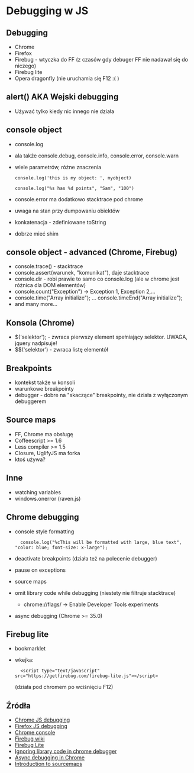 Debugging w JS
==============


Debugging
---------
* Chrome
* Firefox
* Firebug - wtyczka do FF (z czasów gdy debuger FF nie nadawał się do niczego)
* Firebug lite
* Opera dragonfly (nie uruchamia się F12 :( )


alert() AKA Wejski debugging
----------------------------
* Używać tylko kiedy nic innego nie działa


console object
--------------
* console.log
* ala także console.debug, console.info, console.error, console.warn
* wiele parametrów, różne znaczenia

      console.log('this is my object: ', myobject)

      console.log("%s has %d points", "Sam", "100")

* console.error ma dodatkowo stacktrace pod chrome
* uwaga na stan przy dumpowaniu obiektów
* konkatenacja - zdefiniowane toString
* dobrze mieć shim


console object - advanced (Chrome, Firebug)
-------------------------------------------
* console.trace() - stacktrace
* console.assert(warunek, "komunikat"), daje stacktrace
* console.dir - robi prawie to samo co console.log (ale w chrome jest różnica dla DOM elementów)
* console.count("Exception") -> Exception 1, Exception 2,...
* console.time("Array initialize"); ... console.timeEnd("Array initialize");
* and many more...

Konsola (Chrome)
----------------
* $('selektor'); - zwraca pierwszy element spełniający selektor. UWAGA, jquery nadpisuje!
* $$('selektor') - zwraca listę elementół

Breakpoints
-----------
* kontekst także w konsoli
* warunkowe breakpointy
* debugger - dobre na "skaczące" breakpointy, nie działa z wyłączonym debuggerem

Source maps
-----------
* FF, Chrome ma obsługę
* Coffeescript >= 1.6
* Less compiler >= 1.5
* Closure, UglifyJS ma forka
* ktoś używa?


Inne
----
* watching variables
* windows.onerror (raven.js)


Chrome debugging
----------------
* console style formatting

        console.log("%cThis will be formatted with large, blue text", "color: blue; font-size: x-large");

* deactivate breakpoints (działa też na polecenie debugger)
* pause on exceptions
* source maps
* omit library code while debugging (niestety nie filtruje stacktrace)
  * chrome://flags/ -> Enable Developer Tools experiments
* async debugging (Chrome >= 35.0)


Firebug lite
------------
* bookmarklet
* wkejka:

        <script type="text/javascript" src="https://getfirebug.com/firebug-lite.js"></script>

  (działa pod chromem po wciśnięciu F12)


Źródła
------
* [Chrome JS debugging](https://developers.google.com/chrome-developer-tools/docs/javascript-debugging)
* [Firefox JS debugging](https://developer.mozilla.org/en-US/docs/Tools/Debugger)
* [Chrome console](https://developers.google.com/chrome-developer-tools/docs/console)
* [Firebug wiki](https://getfirebug.com/wiki/index.php/)
* [Firebug Lite](https://getfirebug.com/firebuglite)
* [Ignoring library code in chrome debugger](http://www.divshot.com/blog/tips-and-tricks/ignoring-library-code-while-debugging-in-chrome)
* [Async debugging in Chrome](http://www.html5rocks.com/en/tutorials/developertools/async-call-stack/)
* [Introduction to sourcemaps](http://www.html5rocks.com/en/tutorials/developertools/sourcemaps/)
